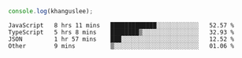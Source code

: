 ```js
console.log(khanguslee);
```

<!--START_SECTION:waka-->

```text
JavaScript   8 hrs 11 mins   █████████████░░░░░░░░░░░░   52.57 %
TypeScript   5 hrs 8 mins    ████████▒░░░░░░░░░░░░░░░░   32.93 %
JSON         1 hr 57 mins    ███░░░░░░░░░░░░░░░░░░░░░░   12.52 %
Other        9 mins          ▒░░░░░░░░░░░░░░░░░░░░░░░░   01.06 %
```

<!--END_SECTION:waka-->

<!--
**khanguslee/khanguslee** is a ✨ _special_ ✨ repository because its `README.md` (this file) appears on your GitHub profile.

Here are some ideas to get you started:

- 🔭 I’m currently working on ...
- 🌱 I’m currently learning ...
- 👯 I’m looking to collaborate on ...
- 🤔 I’m looking for help with ...
- 💬 Ask me about ...
- 📫 How to reach me: ...
- 😄 Pronouns: ...
- ⚡ Fun fact: ...
-->

